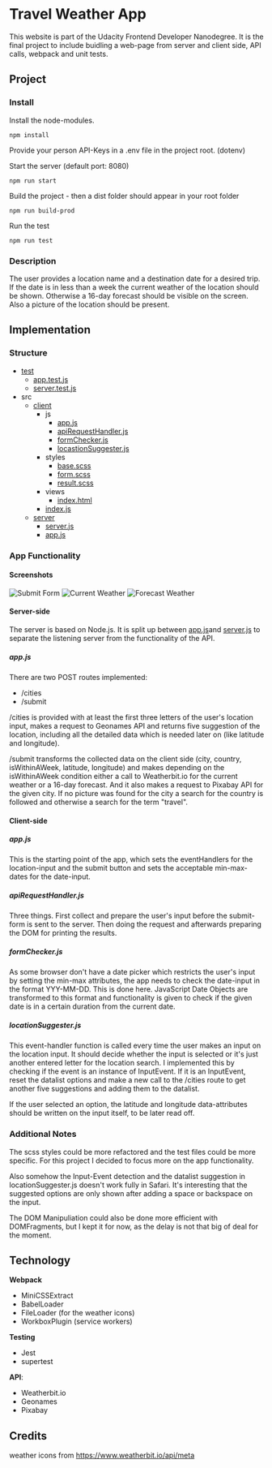 # Travel Weather App

This website is part of the Udacity Frontend Developer Nanodegree. It is the final project to include buidling a web-page from server and client side, API calls, webpack and unit tests.

## Project

### Install

Install the node-modules.

```
npm install
```

Provide your person API-Keys in a .env file in the project root. (dotenv) 

Start the server (default port: 8080)

```
npm run start
```

Build the project - then a dist folder should appear in your root folder

```
npm run build-prod
```

Run the test
```
npm run test
```

### Description

The user provides a location name and a destination date for a desired trip. If the date is in less than a week the current weather of the location should be shown. Otherwise a 16-day forecast should be visible on the screen. Also a picture of the location should be present.

## Implementation

### Structure

- [test](https://github.com/SteveOverSea/TravelApp/tree/master/__test__)
  - [app.test.js](https://github.com/SteveOverSea/TravelApp/tree/master/__test__/app.test.js)
  - [server.test.js](https://github.com/SteveOverSea/TravelApp/tree/master/__test__/server.test.js)
- src
  - [client](https://github.com/SteveOverSea/TravelApp/tree/master/src/client)
    - js
      - [app.js](https://github.com/SteveOverSea/TravelApp/tree/master/src/client/js/app.js)
      - [apiRequestHandler.js](https://github.com/SteveOverSea/TravelApp/tree/master/src/client/js/apiRequestHandler.js)
      - [formChecker.js](https://github.com/SteveOverSea/TravelApp/tree/master/src/client/js/formChecker.js)
      - [locastionSuggester.js](https://github.com/SteveOverSea/TravelApp/tree/master/src/client/js/locationSuggester.js)
    - styles
      - [base.scss](https://github.com/SteveOverSea/TravelApp/tree/master/src/client/styles/base.scss)
      - [form.scss](https://github.com/SteveOverSea/TravelApp/tree/master/src/client/styles/form.scss)
      - [result.scss](https://github.com/SteveOverSea/TravelApp/tree/master/src/client/styles/result.scss)
    - views
      - [index.html](https://github.com/SteveOverSea/TravelApp/tree/master/src/client/views/index.html)
    - [index.js](https://github.com/SteveOverSea/TravelApp/tree/master/src/client/index.js)
  - [server](https://github.com/SteveOverSea/TravelApp/tree/master/src/server)
    - [server.js](https://github.com/SteveOverSea/TravelApp/tree/master/src/server/server.js)
    - [app.js](https://github.com/SteveOverSea/TravelApp/tree/master/src/server/server.js)

### App Functionality

#### Screenshots

![Submit Form](https://i.ibb.co/TrRvPpV/Screenshot-2021-04-29-at-09-25-44.png)
![Current Weather](https://i.ibb.co/4jS3D9J/Screenshot-2021-04-29-at-09-26-05.png)
![Forecast Weather](https://i.ibb.co/98nmDK7/Screenshot-2021-04-29-at-09-26-30.png)

#### Server-side

The server is based on Node.js. It is split up between [app.js](https://github.com/SteveOverSea/TravelApp/tree/master/src/server/server.js)and [server.js](https://github.com/SteveOverSea/TravelApp/tree/master/src/server/server.js) to separate the listening server from the functionality of the API.

##### app.js

There are two POST routes implemented:
- /cities
- /submit

/cities is provided with at least the first three letters of the user's location input, makes a request to Geonames API and returns five suggestion of the location, including all the detailed data which is needed later on (like latitude and longitude).

/submit transforms the collected data on the client side (city, country, isWithinAWeek, latitude, longitude) and makes depending on the isWithinAWeek condition either a call to Weatherbit.io for the current weather or a 16-day forecast. And it also makes a request to Pixabay API for the given city. If no picture was found for the city a search for the country is followed and otherwise a search for the term "travel".

#### Client-side

##### app.js

This is the starting point of the app, which sets the eventHandlers for the location-input and the submit button and sets the acceptable min-max-dates for the date-input.

##### apiRequestHandler.js

Three things. First collect and prepare the user's input before the submit-form is sent to the server. Then doing the request and afterwards preparing the DOM for printing the results.

##### formChecker.js

As some browser don't have a date picker which restricts the user's input by setting the min-max attributes, the app needs to check the date-input in the format YYY-MM-DD. This is done here. JavaScript Date Objects are transformed to this format and functionality is given to check if the given date is in a certain duration from the current date.

##### locationSuggester.js

This event-handler function is called every time the user makes an input on the location input. It should decide whether the input is selected or it's just another entered letter for the location search. I implemented this by checking if the event is an instance of InputEvent. If it is an InputEvent, reset the datalist options and make a new call to the /cities route to get another five suggestions and adding them to the datalist. 

If the user selected an option, the latitude and longitude data-attributes should be written on the input itself, to be later read off.

### Additional Notes

The scss styles could be more refactored and the test files could be more specific. For this project I decided to focus more on the app functionality.

Also somehow the Input-Event detection and the datalist suggestion in locationSuggester.js doesn't work fully in Safari. It's interesting that the suggested options are only shown after adding a space or backspace on the input.

The DOM Manipuliation could also be done more efficient with DOMFragments, but I kept it for now, as the delay is not that big of deal for the moment.

## Technology

**Webpack**
- MiniCSSExtract
- BabelLoader
- FileLoader (for the weather icons)
- WorkboxPlugin (service workers)

**Testing**
- Jest
- supertest

**API**:
- Weatherbit.io
- Geonames
- Pixabay

## Credits

weather icons from https://www.weatherbit.io/api/meta
